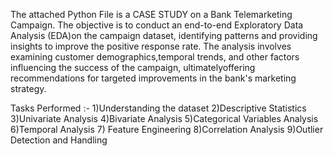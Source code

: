 The attached Python File is a CASE STUDY on a Bank Telemarketing Campaign. The objective is to conduct an end-to-end Exploratory Data Analysis (EDA)on the campaign dataset, identifying patterns and providing insights to improve the
positive response rate. The analysis  involves examining customer demographics,temporal trends, and other factors influencing the success of the campaign, ultimatelyoffering recommendations for targeted improvements in the bank's marketing strategy.

Tasks Performed :- 1)Understanding the dataset 2)Descriptive Statistics  3)Univariate Analysis 4)Bivariate Analysis 5)Categorical Variables Analysis 6)Temporal Analysis 7) Feature Engineering 8)Correlation Analysis 9)Outlier Detection and Handling

